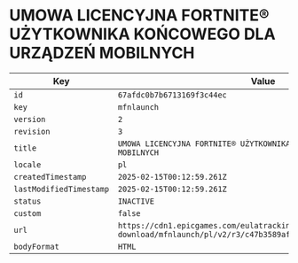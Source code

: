 # UMOWA LICENCYJNA FORTNITE® UŻYTKOWNIKA KOŃCOWEGO DLA URZĄDZEŃ MOBILNYCH

| Key | Value |
| --- | ----- |
| `id` | `67afdc0b7b6713169f3c44ec` |
| `key` | `mfnlaunch` |
| `version` | `2` |
| `revision` | `3` |
| `title` | `UMOWA LICENCYJNA FORTNITE® UŻYTKOWNIKA KOŃCOWEGO DLA URZĄDZEŃ MOBILNYCH` |
| `locale` | `pl` |
| `createdTimestamp` | `2025-02-15T00:12:59.261Z` |
| `lastModifiedTimestamp` | `2025-02-15T00:12:59.261Z` |
| `status` | `INACTIVE` |
| `custom` | `false` |
| `url` | `https://cdn1.epicgames.com/eulatracking-download/mfnlaunch/pl/v2/r3/c47b3589af832c4be8c3a41de936d9ed.pdf` |
| `bodyFormat` | `HTML` |
